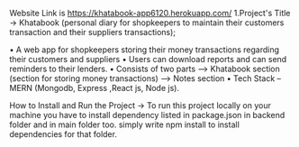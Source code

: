 Website Link is https://khatabook-app6120.herokuapp.com/
1.Project's Title -> Khatabook (personal diary for shopkeepers to maintain their customers transaction and their suppliers transactions);

•	A web app for shopkeepers storing their money transactions regarding their customers and suppliers
•	Users can download reports and can send reminders to their lenders.
•	Consists of two parts 
--> Khatabook section (section for storing money transactions) 
--> Notes section
•	Tech Stack – MERN (Mongodb, Express ,React js, Node js).

How to Install and Run the Project -> To run this project locally on your machine you have to install dependency listed in package.json in backend folder and in main folder too. simply write npm install to install dependencies for that folder.
